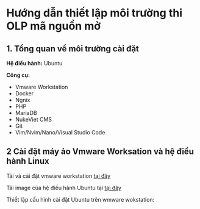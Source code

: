 # Hướng dẫn thiết lập môi trường thi OLP mã nguồn mở

## 1. Tổng quan về môi trường cài đặt

**Hệ điều hành:** Ubuntu

**Công cụ:**

- Vmware Workstation
- Docker
- Ngnix
- PHP
- MariaDB
- NukeViet CMS
- Git
- Vim/Nvim/Nano/Visual Studio Code

## 2 Cài đặt máy ảo Vmware Worksation và hệ điều hành Linux

Tải và cài đặt vmware workstation [tại đây](https://www.vmware.com/products/workstation-pro/workstation-pro-evaluation.html)

Tải image của hệ điều hành Ubuntu tại [tại đây](https://ubuntu.com/download#download)

Thiết lập cấu hình cài đặt Ubuntu trên wmware wokstation:
